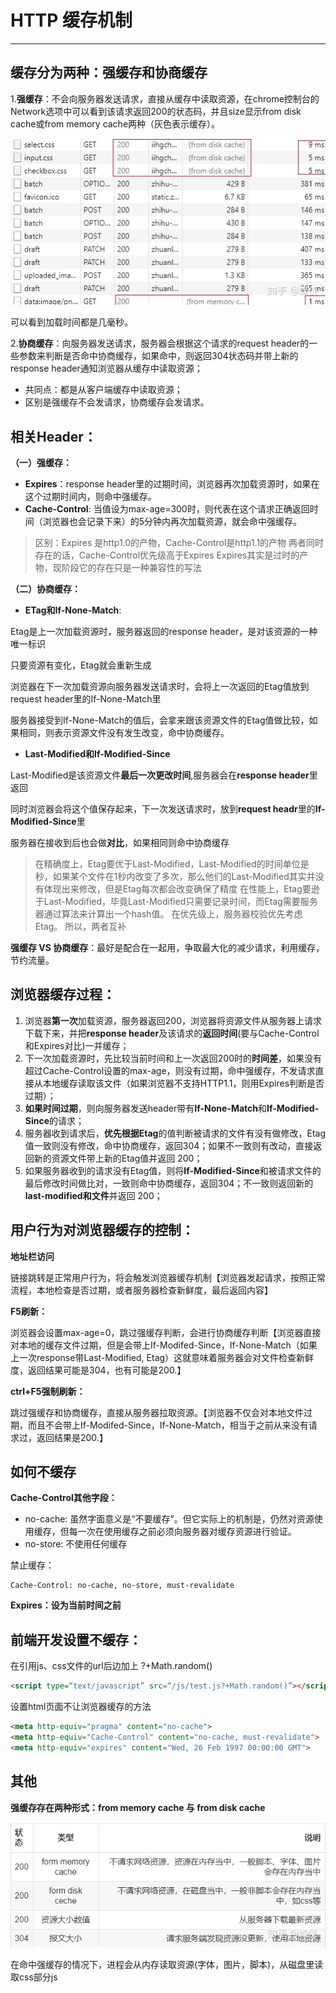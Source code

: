 # HTTP 缓存机制

---

## 缓存分为两种：强缓存和协商缓存

1.**强缓存**：不会向服务器发送请求，直接从缓存中读取资源，在chrome控制台的Network选项中可以看到该请求返回200的状态码，并且size显示from disk cache或from memory cache两种（灰色表示缓存）。

![img](../img/other/httpCache/1.jpg)

可以看到加载时间都是几毫秒。

2.**协商缓存**：向服务器发送请求，服务器会根据这个请求的request header的一些参数来判断是否命中协商缓存，如果命中，则返回304状态码并带上新的response header通知浏览器从缓存中读取资源；

* 共同点：都是从客户端缓存中读取资源；
* 区别是强缓存不会发请求，协商缓存会发请求。

## 相关Header：

**（一）强缓存：**

* **Expires**：response header里的过期时间，浏览器再次加载资源时，如果在这个过期时间内，则命中强缓存。
* **Cache-Control**: 当值设为max-age=300时，则代表在这个请求正确返回时间（浏览器也会记录下来）的5分钟内再次加载资源，就会命中强缓存。

> 区别：Expires 是http1.0的产物，Cache-Control是http1.1的产物
> 两者同时存在的话，Cache-Control优先级高于Expires
> Expires其实是过时的产物，现阶段它的存在只是一种兼容性的写法

**（二）协商缓存：**

* **ETag和If-None-Match**:

Etag是上一次加载资源时，服务器返回的response header，是对该资源的一种唯一标识

只要资源有变化，Etag就会重新生成

浏览器在下一次加载资源向服务器发送请求时，会将上一次返回的Etag值放到request header里的If-None-Match里

服务器接受到If-None-Match的值后，会拿来跟该资源文件的Etag值做比较，如果相同，则表示资源文件没有发生改变，命中协商缓存。

* **Last-Modified和If-Modified-Since**

Last-Modified是该资源文件**最后一次更改时间**,服务器会在**response header**里返回

同时浏览器会将这个值保存起来，下一次发送请求时，放到**request headr**里的**If-Modified-Since**里

服务器在接收到后也会做**对比**，如果相同则命中协商缓存

> 在精确度上，Etag要优于Last-Modified，Last-Modified的时间单位是秒，如果某个文件在1秒内改变了多次，那么他们的Last-Modified其实并没有体现出来修改，但是Etag每次都会改变确保了精度
> 在性能上，Etag要逊于Last-Modified，毕竟Last-Modified只需要记录时间，而Etag需要服务器通过算法来计算出一个hash值。
> 在优先级上，服务器校验优先考虑Etag。
> 所以，两者互补

**强缓存 VS 协商缓存**：最好是配合在一起用，争取最大化的减少请求，利用缓存，节约流量。

## 浏览器缓存过程：

1. 浏览器**第一次**加载资源，服务器返回200，浏览器将资源文件从服务器上请求下载下来，并把**response header**及该请求的**返回时间**(要与Cache-Control和Expires对比)一并缓存；
2. 下一次加载资源时，先比较当前时间和上一次返回200时的**时间差**，如果没有超过Cache-Control设置的max-age，则没有过期，命中强缓存，不发请求直接从本地缓存读取该文件（如果浏览器不支持HTTP1.1，则用Expires判断是否过期）；
3. **如果时间过期**，则向服务器发送header带有**If-None-Match**和**If-Modified-Since**的请求；
4. 服务器收到请求后，**优先根据Etag**的值判断被请求的文件有没有做修改，Etag值一致则没有修改，命中协商缓存，返回304；如果不一致则有改动，直接返回新的资源文件带上新的Etag值并返回 200；
5. 如果服务器收到的请求没有Etag值，则将**If-Modified-Since**和被请求文件的最后修改时间做比对，一致则命中协商缓存，返回304；不一致则返回新的**last-modified和文件**并返回 200；

## 用户行为对浏览器缓存的控制：

**地址栏访问**

链接跳转是正常用户行为，将会触发浏览器缓存机制【浏览器发起请求，按照正常流程，本地检查是否过期，或者服务器检查新鲜度，最后返回内容】

**F5刷新：**

浏览器会设置max-age=0，跳过强缓存判断，会进行协商缓存判断【浏览器直接对本地的缓存文件过期，但是会带上If-Modifed-Since，If-None-Match（如果上一次response带Last-Modified, Etag）这就意味着服务器会对文件检查新鲜度，返回结果可能是304，也有可能是200.】

**ctrl+F5强制刷新：**

跳过强缓存和协商缓存，直接从服务器拉取资源。【浏览器不仅会对本地文件过期，而且不会带上If-Modifed-Since，If-None-Match，相当于之前从来没有请求过，返回结果是200.】

## 如何不缓存

**Cache-Control其他字段：**

* no-cache: 虽然字面意义是“不要缓存”。但它实际上的机制是，仍然对资源使用缓存，但每一次在使用缓存之前必须向服务器对缓存资源进行验证。
* no-store: 不使用任何缓存

禁止缓存：

```
Cache-Control: no-cache, no-store, must-revalidate
```

**Expires：设为当前时间之前**

## 前端开发设置不缓存：

在引用js、css文件的url后边加上 ?+Math.random()

```html
<script type=“text/javascript” src=“/js/test.js?+Math.random()”></script> 
```

设置html页面不让浏览器缓存的方法

```html
<meta http-equiv="pragma" content="no-cache"> 
<meta http-equiv="Cache-Control" content="no-cache, must-revalidate"> 
<meta http-equiv="expires" content="Wed, 26 Feb 1997 00:00:00 GMT">
```

## 其他

**强缓存存在两种形式：from memory cache 与 from disk cache**

![img](../img/other/httpCache/2.jpg)

在命中强缓存的情况下，进程会从内存读取资源(字体，图片，脚本)，从磁盘里读取css部分js
